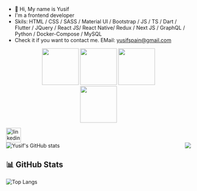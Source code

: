 - 👋 Hi, My name is Yusif
- I'm a frontend developer
- Skils: HTML / CSS / SASS / Material UI / Bootstrap / JS / TS / Dart / Flutter / JQuery / React JS/ React Native/ Redux / Next JS / GraphQL / Python / Docker-Compose / MySQL
- Check it if you want to contact me. EMail: yusifspain@gmail.com
<p align="center">
  <img src="https://media.giphy.com/media/XAxylRMCdpbEWUAvr8/giphy.gif" width="100">
  <img src="https://media.giphy.com/media/fsEaZldNC8A1PJ3mwp/giphy.gif" width="100">
  <img src="https://i.giphy.com/media/KzJkzjggfGN5Py6nkT/200.webp" width="100">
<!--   <img src="https://camo.githubusercontent.com/512f4e64a61e84df98608388a5764468297bc450a271855870f59edb1718016a/68747470733a2f2f6d656469612e67697068792e636f6d2f6d656469612f4a72663773494e616e4a334b574c515144652f67697068792e676966" width="100"> -->
  <br/>
  <img src="https://media.giphy.com/media/1yk0v6WtCinP5Ptz6G/giphy.gif" width="100">
</p>

[<img src='https://cdn.jsdelivr.net/npm/simple-icons@3.0.1/icons/linkedin.svg' alt='linkedin' height='40'>](https://www.linkedin.com/in/yusif-jabrayilov-105804204/)  
![Yusif's GitHub stats](https://github-readme-stats.vercel.app/api?username=yusif123&show_icons=true&theme=radical)
<img align="right" src='https://github-readme-stats.vercel.app/api/top-langs/?username=mahirliy55&theme=gotham'/>
## 📊 GitHub Stats


![Top Langs](https://github-readme-stats.vercel.app/api/top-langs/?username=yusif123&layout=compact&theme=radical)

